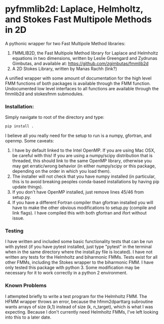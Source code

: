 # pyfmmlib2d: Laplace, Helmholtz, and Stokes Fast Multipole Methods in 2D

A pythonic wrapper for two Fast Multipole Method libraries:
1. FMMLIB2D, the Fast Multipole Method library for Laplace and Helmholtz equations in two dimensions, written by Leslie Greengard and Zydrunas Gimbutas, and available at: https://github.com/zgimbutas/fmmlib2d
2. A 2D Stokes Library, written by Manas Rachh (link?)

A unified wrapper with some amount of documentation for the high level FMM functions of both packages is available through the FMM function. Undocumented low level interfaces to all functions are available through the fmmlib2d and stokesfmm submodules.

### Installation:

Simply navigate to root of the directory and type:

```bash
pip install .
```

I believe all you really need for the setup to run is a numpy, gfortran, and openmp. Some caveats:
1. I have by default linked to the Intel OpenMP. If you are using Mac OSX, be careful with this! If you are using a numpy/scipy distribution that is threaded, this should link to the same OpenMP library, otherwise you may get erratic/wrong behavior (in either numpy/scipy or this package, depending on the order in which you load them).
2. The installer will not check that you have numpy installed (in particular, this is to avoid breaking peoples conda-based installations by having pip update things).
3. If you don't have OpenMP installed, just remove lines 45/46 from setup.py.
4. If you have a different Fortran compiler than gfortran installed you will have to make the other obvious modifications to setup.py (compile and link flags). I have compiled this with both gfortran and ifort without issue.

### Testing
I have written and included some basic functionality tests that can be run with pytest (if you have pytest installed, just type "pytest" in the terminal when in the same directory where the install.py file is located). I have not written any tests for the Helmholtz and biharmonic FMMs. Tests exist for all other FMMs, including the Stokes wrapper to the biharmonic FMM. I have only tested this package with python 3.  Some modification may be necessary for it to work correctly in a python 2 environment.

### Known Problems
I attempted briefly to write a test program for the Helmholtz FMM. The HFMM wrapper throws an error, because the hfmm2dparttarg subroutine wants arrays of size (k,1) instead of size (k, n_target), which is what I was expecting.  Because I don't currently need Helmholtz FMMs, I've left looking into this to a later date.
